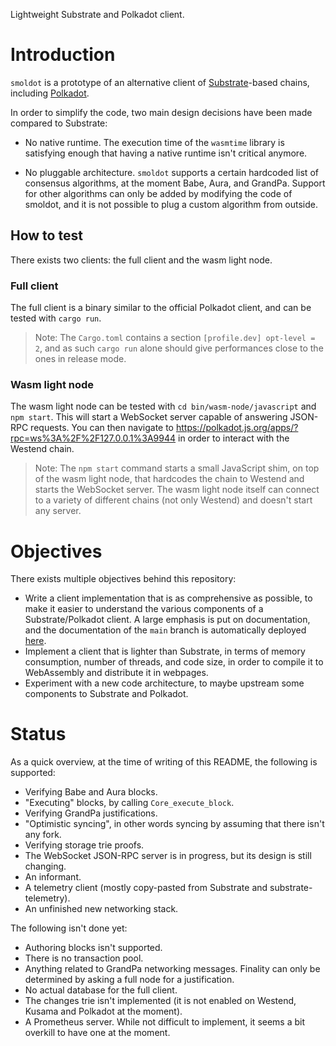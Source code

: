 Lightweight Substrate and Polkadot client.

# Introduction

`smoldot` is a prototype of an alternative client of [Substrate](https://github.com/paritytech/substrate)-based chains, including [Polkadot](https://github.com/paritytech/polkadot/).

In order to simplify the code, two main design decisions have been made compared to Substrate:

- No native runtime. The execution time of the `wasmtime` library is satisfying enough that having a native runtime isn't critical anymore.

- No pluggable architecture. `smoldot` supports a certain hardcoded list of consensus algorithms, at the moment Babe, Aura, and GrandPa. Support for other algorithms can only be added by modifying the code of smoldot, and it is not possible to plug a custom algorithm from outside.

## How to test

There exists two clients: the full client and the wasm light node.

### Full client

The full client is a binary similar to the official Polkadot client, and can be tested with `cargo run`.

> Note: The `Cargo.toml` contains a section `[profile.dev] opt-level = 2`, and as such `cargo run` alone should give performances close to the ones in release mode.

### Wasm light node

The wasm light node can be tested with `cd bin/wasm-node/javascript` and `npm start`. This will start a WebSocket server capable of answering JSON-RPC requests. You can then navigate to <https://polkadot.js.org/apps/?rpc=ws%3A%2F%2F127.0.0.1%3A9944> in order to interact with the Westend chain.

> Note: The `npm start` command starts a small JavaScript shim, on top of the wasm light node, that hardcodes the chain to Westend and starts the WebSocket server. The wasm light node itself can connect to a variety of different chains (not only Westend) and doesn't start any server.

# Objectives

There exists multiple objectives behind this repository:

- Write a client implementation that is as comprehensive as possible, to make it easier to understand the various components of a Substrate/Polkadot client. A large emphasis is put on documentation, and the documentation of the `main` branch is automatically deployed [here](https://paritytech.github.io/smoldot/smoldot/index.html).
- Implement a client that is lighter than Substrate, in terms of memory consumption, number of threads, and code size, in order to compile it to WebAssembly and distribute it in webpages.
- Experiment with a new code architecture, to maybe upstream some components to Substrate and Polkadot.

# Status

As a quick overview, at the time of writing of this README, the following is supported:

- Verifying Babe and Aura blocks.
- "Executing" blocks, by calling `Core_execute_block`.
- Verifying GrandPa justifications.
- "Optimistic syncing", in other words syncing by assuming that there isn't any fork.
- Verifying storage trie proofs.
- The WebSocket JSON-RPC server is in progress, but its design is still changing.
- An informant.
- A telemetry client (mostly copy-pasted from Substrate and substrate-telemetry).
- An unfinished new networking stack.

The following isn't done yet:

- Authoring blocks isn't supported.
- There is no transaction pool.
- Anything related to GrandPa networking messages. Finality can only be determined by asking a full node for a justification.
- No actual database for the full client.
- The changes trie isn't implemented (it is not enabled on Westend, Kusama and Polkadot at the moment).
- A Prometheus server. While not difficult to implement, it seems a bit overkill to have one at the moment.
